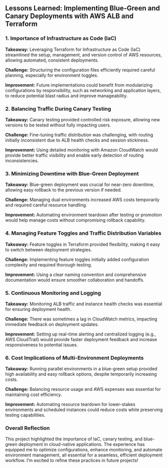 Lessons Learned: Implementing Blue-Green and Canary Deployments with AWS ALB and Terraform
------------------------------------------------------------------------------------------

### 1\. Importance of Infrastructure as Code (IaC)

**Takeaway:** Leveraging Terraform for Infrastructure as Code (IaC) streamlined the setup, management, and version control of AWS resources, allowing automated, consistent deployments.

**Challenge:** Structuring the configuration files efficiently required careful planning, especially for environment toggles.

**Improvement:** Future implementations could benefit from modularizing configurations by responsibility, such as networking and application layers, to reduce potential blast radius and improve manageability.

### 2\. Balancing Traffic During Canary Testing

**Takeaway:** Canary testing provided controlled risk exposure, allowing new versions to be tested without fully impacting users.

**Challenge:** Fine-tuning traffic distribution was challenging, with routing initially inconsistent due to ALB health checks and session stickiness.

**Improvement:** Using detailed monitoring with Amazon CloudWatch would provide better traffic visibility and enable early detection of routing inconsistencies.

### 3\. Minimizing Downtime with Blue-Green Deployment

**Takeaway:** Blue-green deployment was crucial for near-zero downtime, allowing easy rollback to the previous version if needed.

**Challenge:** Managing dual environments increased AWS costs temporarily and required careful resource handling.

**Improvement:** Automating environment teardown after testing or promotion would help manage costs without compromising rollback capability.

### 4\. Managing Feature Toggles and Traffic Distribution Variables

**Takeaway:** Feature toggles in Terraform provided flexibility, making it easy to switch between deployment strategies.

**Challenge:** Implementing feature toggles initially added configuration complexity and required thorough testing.

**Improvement:** Using a clear naming convention and comprehensive documentation would ensure smoother collaboration and handoffs.

### 5\. Continuous Monitoring and Logging

**Takeaway:** Monitoring ALB traffic and instance health checks was essential for ensuring deployment health.

**Challenge:** There was sometimes a lag in CloudWatch metrics, impacting immediate feedback on deployment updates.

**Improvement:** Setting up real-time alerting and centralized logging (e.g., AWS CloudTrail) would provide faster deployment feedback and increase responsiveness to potential issues.

### 6\. Cost Implications of Multi-Environment Deployments

**Takeaway:** Running parallel environments in a blue-green setup provided high availability and easy rollback options, despite temporarily increasing costs.

**Challenge:** Balancing resource usage and AWS expenses was essential for maintaining cost efficiency.

**Improvement:** Automating resource teardown for lower-stakes environments and scheduled instances could reduce costs while preserving testing capabilities.

### Overall Reflection

This project highlighted the importance of IaC, canary testing, and blue-green deployment in cloud-native applications. The experience has equipped me to optimize configurations, enhance monitoring, and automate environment management, all essential for a seamless, efficient deployment workflow. I’m excited to refine these practices in future projects!
